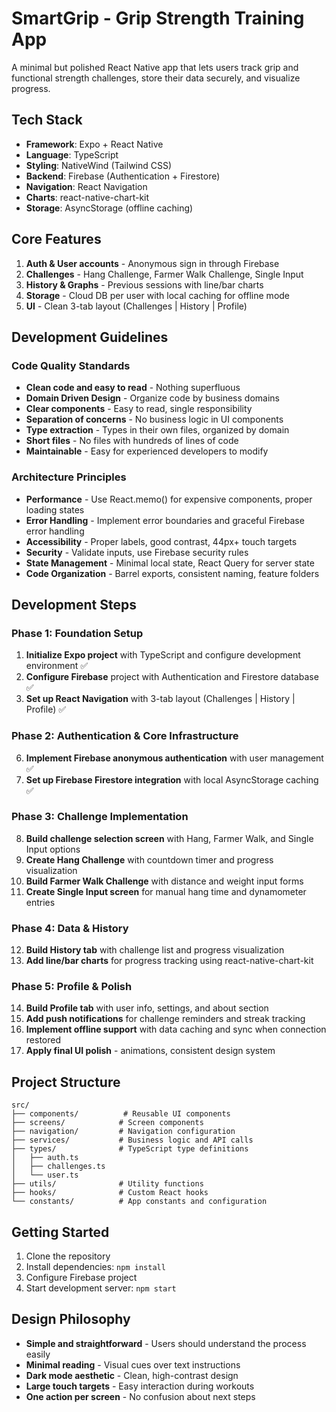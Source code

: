# SmartGrip - Grip Strength Training App

A minimal but polished React Native app that lets users track grip and functional strength challenges, store their data securely, and visualize progress.

## Tech Stack

- **Framework**: Expo + React Native
- **Language**: TypeScript
- **Styling**: NativeWind (Tailwind CSS)
- **Backend**: Firebase (Authentication + Firestore)
- **Navigation**: React Navigation
- **Charts**: react-native-chart-kit
- **Storage**: AsyncStorage (offline caching)

## Core Features

1. **Auth & User accounts** - Anonymous sign in through Firebase
2. **Challenges** - Hang Challenge, Farmer Walk Challenge, Single Input
3. **History & Graphs** - Previous sessions with line/bar charts
4. **Storage** - Cloud DB per user with local caching for offline mode
5. **UI** - Clean 3-tab layout (Challenges | History | Profile)

## Development Guidelines

### Code Quality Standards

- **Clean code and easy to read** - Nothing superfluous
- **Domain Driven Design** - Organize code by business domains
- **Clear components** - Easy to read, single responsibility
- **Separation of concerns** - No business logic in UI components
- **Type extraction** - Types in their own files, organized by domain
- **Short files** - No files with hundreds of lines of code
- **Maintainable** - Easy for experienced developers to modify

### Architecture Principles

- **Performance** - Use React.memo() for expensive components, proper loading states
- **Error Handling** - Implement error boundaries and graceful Firebase error handling
- **Accessibility** - Proper labels, good contrast, 44px+ touch targets
- **Security** - Validate inputs, use Firebase security rules
- **State Management** - Minimal local state, React Query for server state
- **Code Organization** - Barrel exports, consistent naming, feature folders

## Development Steps

### Phase 1: Foundation Setup

1. **Initialize Expo project** with TypeScript and configure development environment ✅
2. **Configure Firebase** project with Authentication and Firestore database ✅
3. **Set up React Navigation** with 3-tab layout (Challenges | History | Profile) ✅

### Phase 2: Authentication & Core Infrastructure

6. **Implement Firebase anonymous authentication** with user management ✅
7. **Set up Firebase Firestore integration** with local AsyncStorage caching ✅

### Phase 3: Challenge Implementation

8. **Build challenge selection screen** with Hang, Farmer Walk, and Single Input options
9. **Create Hang Challenge** with countdown timer and progress visualization
10. **Build Farmer Walk Challenge** with distance and weight input forms
11. **Create Single Input screen** for manual hang time and dynamometer entries

### Phase 4: Data & History

12. **Build History tab** with challenge list and progress visualization
13. **Add line/bar charts** for progress tracking using react-native-chart-kit

### Phase 5: Profile & Polish

14. **Build Profile tab** with user info, settings, and about section
15. **Add push notifications** for challenge reminders and streak tracking
16. **Implement offline support** with data caching and sync when connection restored
17. **Apply final UI polish** - animations, consistent design system

## Project Structure

```
src/
├── components/          # Reusable UI components
├── screens/            # Screen components
├── navigation/         # Navigation configuration
├── services/           # Business logic and API calls
├── types/              # TypeScript type definitions
│   ├── auth.ts
│   ├── challenges.ts
│   └── user.ts
├── utils/              # Utility functions
├── hooks/              # Custom React hooks
└── constants/          # App constants and configuration
```

## Getting Started

1. Clone the repository
2. Install dependencies: `npm install`
3. Configure Firebase project
4. Start development server: `npm start`

## Design Philosophy

- **Simple and straightforward** - Users should understand the process easily
- **Minimal reading** - Visual cues over text instructions
- **Dark mode aesthetic** - Clean, high-contrast design
- **Large touch targets** - Easy interaction during workouts
- **One action per screen** - No confusion about next steps
